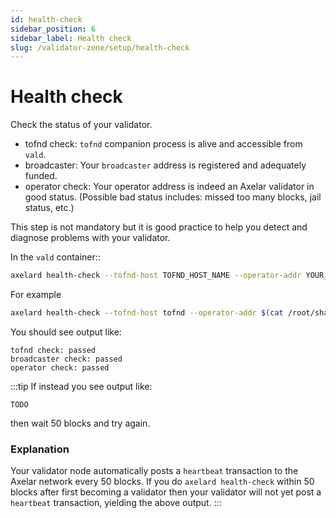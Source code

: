 ```yaml
---
id: health-check
sidebar_position: 6
sidebar_label: Health check
slug: /validator-zone/setup/health-check
---
```


# Health check

Check the status of your validator.

* tofnd check: `tofnd` companion process is alive and accessible from `vald`.
* broadcaster: Your `broadcaster` address is registered and adequately funded.
* operator check: Your operator address is indeed an Axelar validator in good status. (Possible bad status includes: missed too many blocks, jail status, etc.)

This step is not mandatory but it is good practice to help you detect and diagnose problems with your validator.

In the `vald` container::

```bash
axelard health-check --tofnd-host TOFND_HOST_NAME --operator-addr YOUR_VALIDATOR_ADDRESS --node AXELAR_CORE_HOST_NAME
```

For example

```bash
axelard health-check --tofnd-host tofnd --operator-addr $(cat /root/shared/validator.bech) --node http://axelar-core:26657
```

You should see output like:

```
tofnd check: passed
broadcaster check: passed
operator check: passed
```

:::tip
If instead you see output like:

```
TODO
```

then wait 50 blocks and try again.

### Explanation
Your validator node automatically posts a `heartbeat` transaction to the Axelar network every 50 blocks.  If you do `axelard health-check` within 50 blocks after first becoming a validator then your validator will not yet post a `heartbeat` transaction, yielding the above output.
:::
